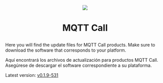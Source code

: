 <p align="center">
  <img src="https://surix.net/images/logo-scrolled.png" />
</p>

# <p align="center">MQTT Call</p>

Here you will find the update files for MQTT Call products. Make sure to download the software that corresponds to your platform.

Aquí encontrará los archivos de actualización para productos MQTT Call. Asegúrese de descargar el software correspondiente a su plataforma.

Latest version: [v0.1.9-531](https://github.com/surixArg/mqtt_call/tree/main/v0.1.9-531)
